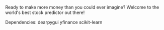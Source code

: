 Ready to make more money than you could ever imagine?
Welcome to the world's best stock predictor out there!

Dependencies:
dearpygui
yfinance
scikit-learn